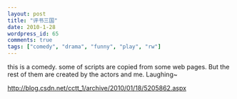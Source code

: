 ```yaml
---
layout: post
title: "评书三国"
date: 2010-1-28
wordpress_id: 65
comments: true
tags: ["comedy", "drama", "funny", "play", "rw"]
---
```

<meta name="_edit_last" content="1" />
<meta name="views" content="1297" />
this is a comedy.  some of scripts are copied from some web pages. But the rest of them are created by the actors and me. Laughing~

<a href="http://blog.csdn.net/cctt_1/archive/2010/01/18/5205862.aspx">http://blog.csdn.net/cctt_1/archive/2010/01/18/5205862.aspx</a>
